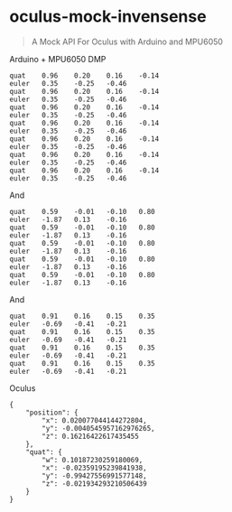 # oculus-mock-invensense

> A Mock API For Oculus with Arduino and MPU6050

Arduino + MPU6050 DMP

	quat	0.96	0.20	0.16	-0.14
	euler	0.35	-0.25	-0.46
	quat	0.96	0.20	0.16	-0.14
	euler	0.35	-0.25	-0.46
	quat	0.96	0.20	0.16	-0.14
	euler	0.35	-0.25	-0.46
	quat	0.96	0.20	0.16	-0.14
	euler	0.35	-0.25	-0.46
	quat	0.96	0.20	0.16	-0.14
	euler	0.35	-0.25	-0.46
	quat	0.96	0.20	0.16	-0.14
	euler	0.35	-0.25	-0.46
	quat	0.96	0.20	0.16	-0.14
	euler	0.35	-0.25	-0.46

And

	quat	0.59	-0.01	-0.10	0.80
	euler	-1.87	0.13	-0.16
	quat	0.59	-0.01	-0.10	0.80
	euler	-1.87	0.13	-0.16
	quat	0.59	-0.01	-0.10	0.80
	euler	-1.87	0.13	-0.16
	quat	0.59	-0.01	-0.10	0.80
	euler	-1.87	0.13	-0.16
	quat	0.59	-0.01	-0.10	0.80
	euler	-1.87	0.13	-0.16

And

	quat	0.91	0.16	0.15	0.35
	euler	-0.69	-0.41	-0.21
	quat	0.91	0.16	0.15	0.35
	euler	-0.69	-0.41	-0.21
	quat	0.91	0.16	0.15	0.35
	euler	-0.69	-0.41	-0.21
	quat	0.91	0.16	0.15	0.35
	euler	-0.69	-0.41	-0.21

Oculus

    {
        "position": {
            "x": 0.020077044144272804,
            "y": -0.0040545957162976265,
            "z": 0.16216422617435455
        },
        "quat": {
            "w": 0.10187230259180069,
            "x": -0.02359195239841938,
            "y": -0.99427556991577148,
            "z": -0.021934293210506439
        }
    }
